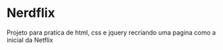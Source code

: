 # Nerdflix
Projeto para pratica de html, css e jquery recriando uma pagina como a inicial da Netflix
